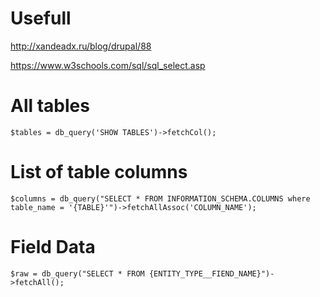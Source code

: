 # Usefull

http://xandeadx.ru/blog/drupal/88

https://www.w3schools.com/sql/sql_select.asp

# All tables

~~~
$tables = db_query('SHOW TABLES')->fetchCol();
~~~

# List of table columns

~~~
$columns = db_query("SELECT * FROM INFORMATION_SCHEMA.COLUMNS where table_name = '{TABLE}'")->fetchAllAssoc('COLUMN_NAME');
~~~

# Field Data

~~~
$raw = db_query("SELECT * FROM {ENTITY_TYPE__FIEND_NAME}")->fetchAll();
~~~

